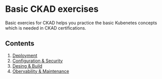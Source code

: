 # Basic CKAD exercises

Basic exercies for CKAD helps you practice the basic Kubenetes concepts which is needed in CKAD certifications.

## Contents

1. [Deployment](./deployment.md)
2. [Configuration & Security](./configuration_and_deployment.md)
3. [Desing & Build](./design_and_build.md)
4. [Obervability & Maintenance](./observability_and_maintenance.md)